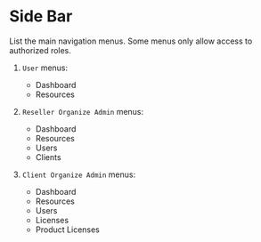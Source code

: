 # Side Bar

List the main navigation menus. Some menus only allow access to authorized roles.


1. `User` menus:
    - Dashboard
    - Resources

1. `Reseller Organize Admin` menus:
    - Dashboard
    - Resources
    - Users
    - Clients

1. `Client Organize Admin` menus:
    - Dashboard
    - Resources
    - Users
    - Licenses
    - Product Licenses